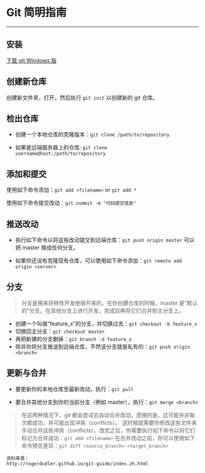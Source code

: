# Git 简明指南 #

----------

## 安装 ##

[下载 git Windows 版](https://git-for-windows.github.io/)

## 创建新仓库 ##

创建新文件夹，打开，然后执行 `git init` 以创建新的 git 仓库。

## 检出仓库 ##

- 创建一个本地仓库的克隆版本：`git clone /path/to/repository`

- 如果是远端服务器上的仓库: `git clone username@host:/path/to/repository`

## 添加和提交 ##

使用如下命令添加：`git add <filename>` or `git add *`

使用如下命令提交改动：`git commit -m "代码提交信息"`

## 推送改动 ##

- 执行如下命令以将这些改动提交到远端仓库：`git push origin master` 可以把 master 换成任何分支。 

- 如果你还没有克隆现有仓库，可以使用如下命令添加：`git remote add origin <server>`

## 分支 ##

> 分支是用来将特性开发绝缘开来的。在你创建仓库的时候，master 是“默认的”分支。在其他分支上进行开发，完成后再将它们合并到主分支上。

- 创建一个叫做“feature_x”的分支，并切换过去：`git checkout -b feature_x`
- 切换回主分支：`git checkout master`
- 再把新建的分支删掉：`git branch -d feature_x`
- 除非你将分支推送到远端仓库，不然该分支就是私有的：`git push origin <branch>`

## 更新与合并 ##

- 要更新你的本地仓库至最新改动，执行：`git pull`

- 要合并其他分支到你的当前分支（例如 master），执行：`git merge <branch>`

>在这两种情况下，git 都会尝试去自动合并改动。遗憾的是，这可能并非每次都成功，并可能出现冲突（conflicts）。 这时候就需要你修改这些文件来手动合并这些冲突（conflicts）。改完之后，你需要执行如下命令以将它们标记为合并成功：`git add <filename>` 在合并改动之前，你可以使用如下命令预览差异：`git diff <source_branch> <target_branch>`

	资料来源：
	http://rogerdudler.github.io/git-guide/index.zh.html
